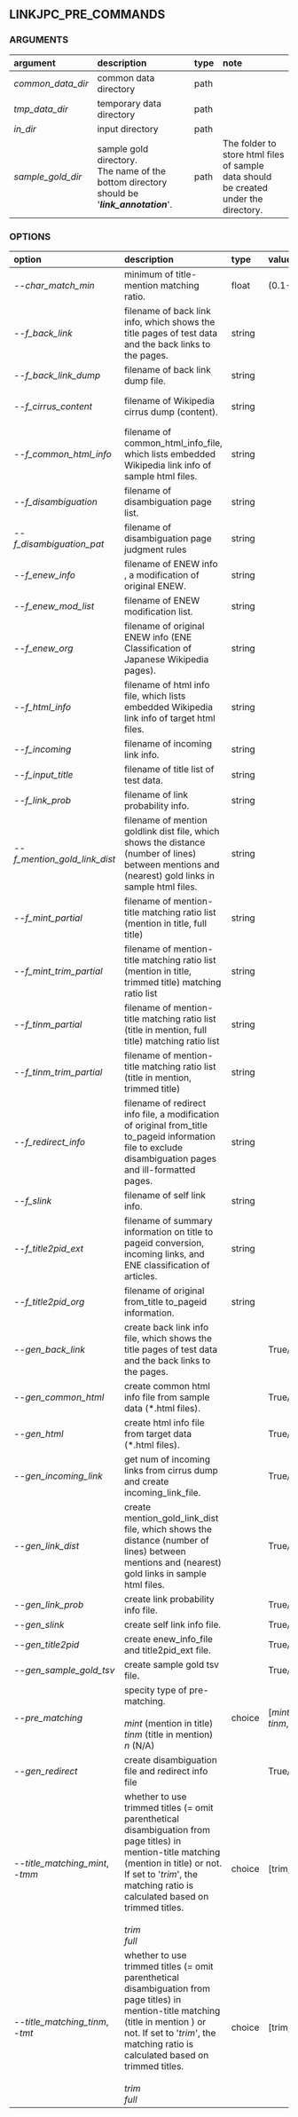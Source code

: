 ## LINKJPC_PRE_COMMANDS

### ARGUMENTS

argument |description | type |  note
:----------------|:------|:---------------|:---------
_common_data_dir_|common data directory |path|
_tmp_data_dir_|temporary data directory|path|     
_in_dir_|input directory|path|   
_sample_gold_dir_|sample gold directory. <br>The name of the bottom directory should be '_**link_annotation**_'. |path|The folder to store html files of sample data should be created under the directory.|

### OPTIONS

option|description| type | value|  default | note
:-------------------|:-----------------|:---------|:---------|:---------|:---------------
--_char_match_min_|minimum of title-mention matching ratio. |float|(0.1-1.0) |_0.1_<br>(cf.OptInfo.char_match_min_default)|
--_f_back_link_| filename of back link info, which shows the title pages of test data and the back links to the pages.  |string| |_back_link_full.tsv_<br>(cf.DataInfo.f_back_link_default)|
--_f_back_link_dump_| filename of back link dump file.  |string| |_jawiki-20190120-pagelinks_dmp.tsv_<br> (cf.DataInfo.f_back_link_dump_default)|
--_f_cirrus_content_| filename of Wikipedia cirrus dump (content). |string| |_jawiki-20190121-cirrussearch-content.json.gz_<br>(cf.DataInfo.f_cirrus_content_default)|
--_f_common_html_info_| filename of common_html_info_file, which lists embedded Wikipedia link info of sample html files. |string| |_common_html_tag_info.tsv_<br>(cf.DataInfo.f_common_html_info_default)|
--_f_disambiguation_| filename of disambiguation page list.|string| |_jawiki-20190121-cirrussearch-content_disambiguation.tsv_<br> (cf.DataInfo.f_disambiguation_default)|
--_f_disambiguation_pat_| filename of disambiguation page judgment rules |string| |_jawiki-20190121-cirrussearch-content_wikipat_dis.tsv_<pat> (cf.DataInfo.f_disambiguation_pat_default)|
--_f_enew_info_| filename of ENEW info , a modification of original ENEW. |string| |_ENEW_ENEtag_20200427_mod.tsv_<br> (cf.DataInfo.f_enew_info_default)|
--_f_enew_mod_list_| filename of ENEW modification list. |string| |_ENEW_ENEtag_20200427_stoplist.tsv_<br> (cf.DataInfo.f_enew_mod_list_default)|
--_f_enew_org_| filename of original ENEW info (ENE Classification of Japanese Wikipedia pages). |string| |_ENEW_ENEtag_20210427.json_<br> (cf.DataInfo.f_enew_org_default)|
--_f_html_info_| filename of html info file, which lists embedded Wikipedia link info of target html files. |string| |_html_tag_info.tsv_<br>(cf.DataInfo.f_html_info_default)|
--_f_incoming_| filename of incoming link info. |string| |_html_tag_info.tsv_<br> (cf.DataInfo.f_incoming_default)|
--_f_input_title_| filename of title list of test data. |string| | _input_title.txt_<br>(cf.DataInfo.f_input_title_default)|
--_f_link_prob_| filename of link probability info. |string| |_sample_cat_att_mention_linkcand.tsv_<br> (cf.DataInfo.f_link_prob_default)|
--_f_mention_gold_link_dist_| filename of mention goldlink dist file, which shows the distance (number of lines) between mentions and (nearest) gold links in sample html files. |string| | _mention_gold_link_dist.tsv_<br>(cf.DataInfo.f_mention_gold_link_dist_default)|
--_f_mint_partial_| filename of mention-title matching ratio list (mention in title, full title) |string| |_mint_partial_match.tsv_<br>(cf.DataInfo.f_mint_partial_default)|
--_f_mint_trim_partial_|filename of mention-title matching ratio list (mention in title, trimmed title) matching ratio list |string| |_mint_trim_partial_match.tsv_<br>(cf.DataInfo.f_mint_trim_partial_default)|
--_f_tinm_partial_| filename of mention-title matching ratio list (title in mention, full title) matching ratio list |string| |_tinm_partial_match.tsv_<br> (cf.DataInfo.f_tinm_partial_default)|
--_f_tinm_trim_partial_| filename of mention-title matching ratio list (title in mention, trimmed title) |string| |_tinm_trim_partial_match.tsv_<br>(cf.DataInfo.f_tinm_trim_partial_default)|
--_f_redirect_info_| filename of redirect info file, a modification of original from_title to_pageid information file to exclude disambiguation pages and ill-formatted pages.  |string| |_jawiki-20190120-title2pageid_nodis.tsv_<br>(cf.DataInfo.f_redirect_info_default)|
--_f_slink_| filename of self link info. |string| | _cat_att_selflink.tsv_<br>(cf.DataInfo.f_slink_default)|
--_f_title2pid_ext_| filename of summary information on title to pageid conversion, incoming links, and ENE classification of articles. |string| |_jawiki-20190120-title2pageid_ext.tsv_<br>(cf.DataInfo.f_title2pid_ext_default)|
--_f_title2pid_org_| filename of original from_title to_pageid information. |string| |_jawiki-20190120-title2pageid.json_<br>(cf.DataInfo.f_title2pid_org_default)|
--_gen_back_link_|create back link info file, which shows the title pages of test data and the back links to the pages. | | True/False|False|
--_gen_common_html_|create common html info file from sample data (*.html files).| | True/False|False|
--_gen_html_|create html info file from target data (*.html files).| | True/False|False|
--_gen_incoming_link_|get num of incoming links from cirrus dump and create incoming_link_file. | | True/False|False|
--_gen_link_dist_|create mention_gold_link_dist file, which shows the distance (number of lines) between mentions and (nearest) gold links in sample html files. | | True/False|False|
--_gen_link_prob_|create link probability info file.| | True/False|False|
--_gen_slink_|create self link info file. | | True/False|False|
--_gen_title2pid_|create enew_info_file and title2pid_ext file. | |True/False|False|
--_gen_sample_gold_tsv_|create sample gold tsv file. | | True/False|False|
--_pre_matching_|specity type of pre-matching. <br><br>_mint_ (mention in title)<br>_tinm_ (title in mention)<br>_n_ (N/A)| choice|[_mint_, _tinm_, _n_]|'_n_'<br>(cf.OptInfo.pre_matching_default)|
--_gen_redirect_|create disambiguation file and redirect info file| |True/False |False |
--_title_matching_mint_, <br>-_tmm_|whether to use trimmed titles (= omit parenthetical disambiguation from page titles) in mention-title matching (mention in title) or not. If set to '_trim_', the matching ratio is calculated based on trimmed titles.<br><br>_trim_<br>_full_| choice|[trim, full]|'_full_'<br>(cf.OptInfo.title_matching_mint_default) |
--_title_matching_tinm_, <br>-_tmt_|whether to use trimmed titles (= omit parenthetical disambiguation from page titles) in mention-title matching (title in mention ) or not. If set to '_trim_', the matching ratio is calculated based on trimmed titles.<br><br>_trim_<br>_full_ | choice|[trim, full]|'_full_'<br>(cf.OptInfo.title_matching_tinm_default) |

